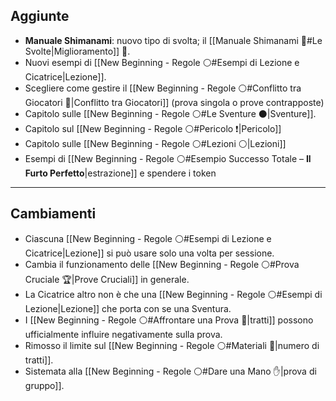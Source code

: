

## Aggiunte

- **Manuale Shimanami**: nuovo tipo di svolta; il [[Manuale Shimanami 📖#Le Svolte|Miglioramento]] 🌱.  
- Nuovi esempi di [[New Beginning - Regole ⚪#Esempi di Lezione e Cicatrice|Lezione]].
- Scegliere come gestire il [[New Beginning - Regole ⚪#Conflitto tra Giocatori 🏹|Conflitto tra Giocatori]] (prova singola o prove contrapposte)
- Capitolo sulle [[New Beginning - Regole ⚪#Le Sventure ⚫️|Sventure]].
- Capitolo sul [[New Beginning - Regole ⚪#Pericolo ❗️|Pericolo]]
- Capitolo sulle [[New Beginning - Regole ⚪#Lezioni ⚪️|Lezioni]]
- Esempi di [[New Beginning - Regole ⚪#Esempio Successo Totale – **Il Furto Perfetto**|estrazione]] e spendere i token

---

## Cambiamenti

- Ciascuna [[New Beginning - Regole ⚪#Esempi di Lezione e Cicatrice|Lezione]] si può usare solo una volta per sessione.
- Cambia il funzionamento delle [[New Beginning - Regole ⚪#Prova Cruciale 🏆|Prove Cruciali]] in generale.
- La Cicatrice altro non è che una [[New Beginning - Regole ⚪#Esempi di Lezione|Lezione]] che porta con se una Sventura.
- I [[New Beginning - Regole ⚪#Affrontare una Prova 🎯|tratti]] possono ufficialmente influire negativamente sulla prova.
- Rimosso il limite sul [[New Beginning - Regole ⚪#Materiali 🎒|numero di tratti]].
- Sistemata alla [[New Beginning - Regole ⚪#Dare una Mano ✋|prova di gruppo]].
